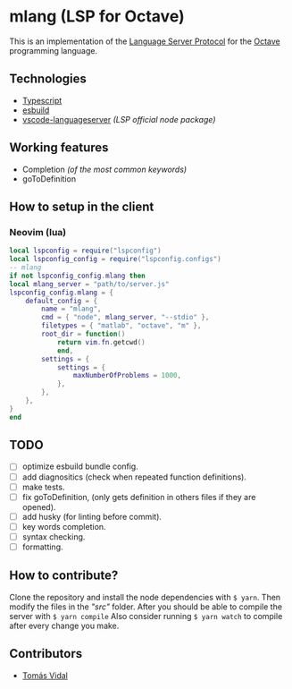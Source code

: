 # mlang (LSP for Octave)
This is an implementation of the [Language Server Protocol](https://code.visualstudio.com/api/language-extensions/language-server-extension-guide) for the [Octave](https://octave.org/) programming language.

## Technologies
- [Typescript](https://www.typescriptlang.org/)
- [esbuild](https://esbuild.github.io/)
- [vscode-languageserver](https://www.npmjs.com/package/vscode-languageserver) _(LSP official node package)_

## Working features
- Completion _(of the most common keywords)_
- goToDefinition

## How to setup in the client
### Neovim (lua)
``` lua
local lspconfig = require("lspconfig")
local lspconfig_config = require("lspconfig.configs")
-- mlang
if not lspconfig_config.mlang then
local mlang_server = "path/to/server.js"
lspconfig_config.mlang = {
    default_config = {
        name = "mlang",
        cmd = { "node", mlang_server, "--stdio" },
        filetypes = { "matlab", "octave", "m" },
        root_dir = function()
            return vim.fn.getcwd()
            end,
        settings = {
            settings = {
                maxNumberOfProblems = 1000,
            },
        },
    },
}
end
```

## TODO
- [ ] optimize esbuild bundle config.
- [ ] add diagnositics (check when repeated function definitions).
- [ ] make tests.
- [ ] fix goToDefinition, (only gets definition in others files if they are opened).
- [ ] add husky (for linting before commit).
- [ ] key words completion.
- [ ] syntax checking.
- [ ] formatting.

## How to contribute?
Clone the repository and install the node dependencies with ```$ yarn```. Then modify the files in the _"src"_ folder. After you should be able to compile the server with ```$ yarn compile```
Also consider running ```$ yarn watch``` to compile after every change you make.

## Contributors
- [Tomás Vidal](https://github.com/TomiVidal99)
